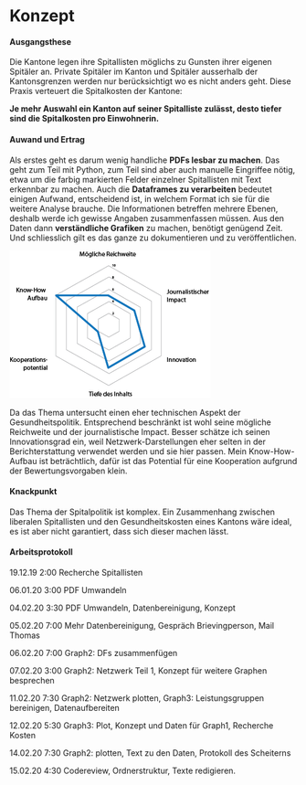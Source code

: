 # Konzept

#### Ausgangsthese

Die Kantone legen ihre Spitallisten möglichs zu Gunsten ihrer eigenen Spitäler an. Private Spitäler im Kanton und Spitäler ausserhalb der Kantonsgrenzen werden nur berücksichtigt wo es nicht anders geht. Diese Praxis verteuert die Spitalkosten der Kantone: 

**Je mehr Auswahl ein Kanton auf seiner Spitalliste zulässt, desto tiefer sind die Spitalkosten pro Einwohnerin.**

#### Auwand und Ertrag

Als erstes geht es darum wenig handliche **PDFs lesbar zu machen**. Das geht zum Teil mit Python, zum Teil sind aber auch  manuelle Eingriffee nötig, etwa um die farbig markierten Felder einzelner Spitallisten mit Text erkennbar zu machen. 
Auch die **Dataframes zu verarbeiten** bedeutet einigen Aufwand, entscheidend ist, in welchem Format ich sie für die weitere Analyse brauche. Die Informationen betreffen mehrere Ebenen, deshalb werde ich gewisse Angaben zusammenfassen müssen. 
Aus den Daten dann **verständliche Grafiken** zu machen, benötigt genügend Zeit. 
Und schliesslich gilt es das ganze zu dokumentieren und zu veröffentlichen. 


![1](images/spider.png)

Da das Thema untersucht einen eher technischen Aspekt der Gesundheitspolitik. Entsprechend beschränkt ist wohl seine mögliche Reichweite und der journalistische Impact. Besser schätze ich seinen Innovationsgrad ein, weil Netzwerk-Darstellungen eher selten in der Berichterstattung verwendet werden und sie hier passen. Mein Know-How-Aufbau ist beträchtlich, dafür ist das Potential für eine Kooperation aufgrund der Bewertungsvorgaben klein. 


#### Knackpunkt

Das Thema der Spitalpolitik ist komplex. Ein Zusammenhang zwischen liberalen Spitallisten und den Gesundheitskosten eines Kantons wäre ideal, es ist aber nicht garantiert, dass sich dieser machen lässt. 


#### Arbeitsprotokoll

19.12.19	2:00	Recherche Spitallisten

06.01.20	3:00	PDF Umwandeln

04.02.20	3:30	PDF Umwandeln, Datenbereinigung, Konzept

05.02.20	7:00	Mehr Datenbereinigung, Gespräch Brievingperson, Mail Thomas

06.02.20	7:00	Graph2: DFs zusammenfügen

07.02.20	3:00	Graph2: Netzwerk Teil 1, Konzept für weitere Graphen besprechen

11.02.20	7:30	Graph2: Netzwerk plotten, Graph3: Leistungsgruppen bereinigen, Datenaufbereiten

12.02.20	5:30	Graph3: Plot, Konzept und Daten für Graph1, Recherche Kosten

14.02.20	7:30	Graph2: plotten, Text zu den Daten, Protokoll des Scheiterns

15.02.20	4:30	Codereview, Ordnerstruktur, Texte redigieren.
